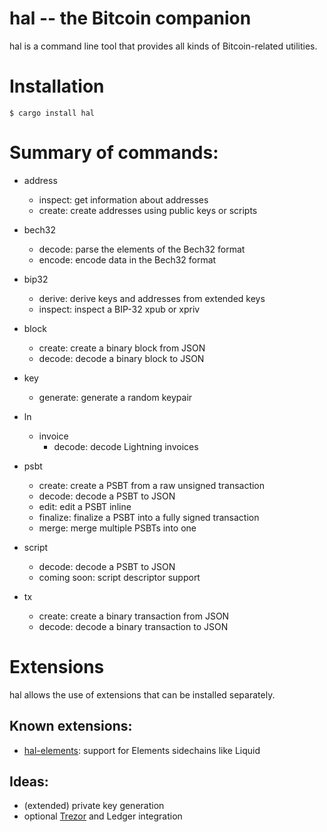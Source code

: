hal -- the Bitcoin companion
============================

hal is a command line tool that provides all kinds of Bitcoin-related utilities.


# Installation

```
$ cargo install hal
```


# Summary of commands:

- address
	- inspect: get information about addresses
	- create: create addresses using public keys or scripts

- bech32
	- decode: parse the elements of the Bech32 format
	- encode: encode data in the Bech32 format

- bip32
	- derive: derive keys and addresses from extended keys
	- inspect: inspect a BIP-32 xpub or xpriv

- block
	- create: create a binary block from JSON
	- decode: decode a binary block to JSON

- key
	- generate: generate a random keypair

- ln
	- invoice
		- decode: decode Lightning invoices

- psbt
	- create: create a PSBT from a raw unsigned transaction
	- decode: decode a PSBT to JSON
	- edit: edit a PSBT inline
	- finalize: finalize a PSBT into a fully signed transaction
	- merge: merge multiple PSBTs into one

- script
	- decode: decode a PSBT to JSON
	- coming soon: script descriptor support

- tx
	- create: create a binary transaction from JSON
	- decode: decode a binary transaction to JSON


# Extensions

hal allows the use of extensions that can be installed separately.

## Known extensions:

- [hal-elements](https://github.com/stevenroose/hal-elements/): support for Elements sidechains like Liquid


## Ideas:
- (extended) private key generation
- optional [Trezor](https://github.com/stevenroose/rust-trezor-api/) and Ledger integration
